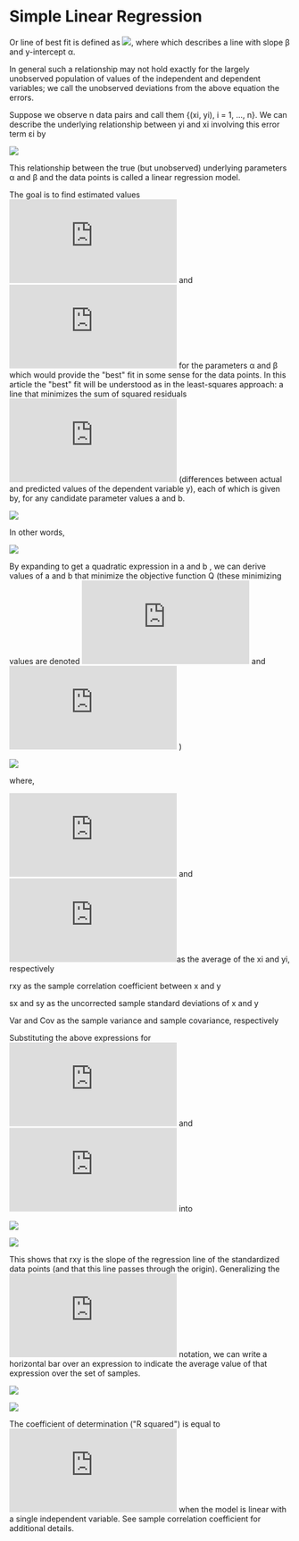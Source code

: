 # Simple Linear Regression

Or line of best fit is defined as ![](https://wikimedia.org/api/rest_v1/media/math/render/svg/bf2c1cac7c1e6c9a426d92e9adad6ff4d8b4152e), where which describes a line with slope β and y-intercept α.

In general such a relationship may not hold exactly for the largely unobserved population of values of the independent and dependent variables; we call the unobserved deviations from the above equation the errors. 

Suppose we observe n data pairs and call them {(xi, yi), i = 1, ..., n}. We can describe the underlying relationship between yi and xi involving this error term εi by 

![](https://wikimedia.org/api/rest_v1/media/math/render/svg/968be557dd22b1a2e536b8d22369cfdb37f58703)

This relationship between the true (but unobserved) underlying parameters α and β and the data points is called a linear regression model. 

The goal is to find estimated values 
![](http://latex.codecogs.com/png.latex?%5Chat%7B%5Calpha%20%7D) and 
![](http://latex.codecogs.com/png.latex?%5Chat%7B%5Cbeta%20%7D)
for the parameters α and β which would provide the "best" fit in some sense for the data points.
In this article the "best" fit will be understood as in the least-squares approach: a line that minimizes the sum of squared residuals 
![](http://latex.codecogs.com/png.latex?%5Chat%7B%5Cvarepsilon%20%7D_%7Bi%7D) 
(differences between actual and predicted values of the dependent variable y), 
each of which is given by, for any candidate parameter values a and b.

![](https://wikimedia.org/api/rest_v1/media/math/render/svg/fa95dc245447e9c8fffc5dd621b03223816b0f4f)

In other words,

![](https://wikimedia.org/api/rest_v1/media/math/render/svg/d78d9728a09420ccf040643bec19b79d6aa8a748)

By expanding to get a quadratic expression in a and b , we can derive values of a  and  b that minimize the 
objective function Q (these minimizing values are denoted 
![](http://latex.codecogs.com/png.latex?%5Chat%7B%5Calpha%20%7D) and 
![](http://latex.codecogs.com/png.latex?%5Chat%7B%5Cbeta%20%7D) )

![](https://wikimedia.org/api/rest_v1/media/math/render/svg/ac3b42d4d7b7d8d496bbca97266021f73cceac84)

where,

![](http://latex.codecogs.com/png.latex?%5Cbar%7Bx%7D)  and ![](http://latex.codecogs.com/png.latex?%5Cbar%7By%7D)as the average of the xi and yi, respectively

rxy as the sample correlation coefficient between x and y

sx and sy as the uncorrected sample standard deviations of x and y

Var and Cov as the sample variance and sample covariance, respectively

Substituting the above expressions for 
![](http://latex.codecogs.com/png.latex?%5Chat%7B%5Calpha%20%7D) and 
![](http://latex.codecogs.com/png.latex?%5Chat%7B%5Cbeta%20%7D) into 

![](https://wikimedia.org/api/rest_v1/media/math/render/svg/338685159bfacab3efd907db4fcd8611381c0098)

![](https://wikimedia.org/api/rest_v1/media/math/render/svg/349bd74b3ca0b298b1314c8364ec91a0a1b0499e)

This shows that rxy is the slope of the regression line of the standardized data points (and that this line passes through the origin).
Generalizing the ![](http://latex.codecogs.com/png.latex?%5Cbar%7Bx%7D) notation, 
we can write a horizontal bar over an expression to indicate the average value of that expression over the set of samples. 

![](https://wikimedia.org/api/rest_v1/media/math/render/svg/3d570a1ea8bb90927e92f82d3864e4ade0447024)

![](https://wikimedia.org/api/rest_v1/media/math/render/svg/1f21324fcf481023ee5fafea8f4846f602c9c8f9)

The coefficient of determination ("R squared") is equal to ![](http://latex.codecogs.com/png.latex?r%5E%7B2%7D_%7Bxy%7D) when the model is linear with a single independent variable. See sample correlation coefficient for additional details. 

